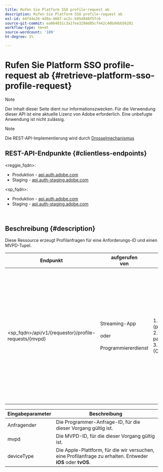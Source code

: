 ```yaml
---
title: Rufen Sie Platform SSO profile-request ab
description: Rufen Sie Platform SSO profile-request ab
exl-id: 44fd4e26-4d9a-4607-ac2c-b85d848f5fc6
source-git-commit: ea064031c3a1fee3298d85cf442c40bd4bb56281
workflow-type: tm+mt
source-wordcount: '189'
ht-degree: 1%

---
```


# Rufen Sie Platform SSO profile-request ab {#retrieve-platform-sso-profile-request}

>[!NOTE]
>
>Der Inhalt dieser Seite dient nur Informationszwecken. Für die Verwendung dieser API ist eine aktuelle Lizenz von Adobe erforderlich. Eine unbefugte Anwendung ist nicht zulässig.

>[!NOTE]
>
> Die REST-API-Implementierung wird durch [Drosselmechanismus](/help/authentication/throttling-mechanism.md)

## REST-API-Endpunkte {#clientless-endpoints}

&lt;reggie_fqdn>:

* Produktion - [api.auth.adobe.com](http://api.auth.adobe.com/)
* Staging - [api.auth-staging.adobe.com](http://api.auth-staging.adobe.com/)

&lt;sp_fqdn>:

* Produktion - [api.auth.adobe.com](http://api.auth.adobe.com/)
* Staging - [api.auth-staging.adobe.com](http://api.auth-staging.adobe.com/)

</br>

## Beschreibung {#description}

Diese Ressource erzeugt Profilanfragen für eine Anforderungs-ID und einen MVPD-Tupel.


| Endpunkt | aufgerufen  </br>von | Eingabe   </br>Parameter | HTTP  </br>Methode | Reaktion | HTTP  </br>Reaktion |
| --- | --- | --- | --- | --- | --- |
| &lt;sp_fqdn>/api/v1/{requestor}/profile-requests/{mvpd} | Streaming-App</br></br>oder</br></br>Programmiererdienst | 1. requestor (path param)</br>2. mvpd (path param)</br>3. deviceType (Obligatorisch) | GET | Der Content-Type der Antwort ist application/octet-stream, da die tatsächliche Payload für die Client-Anwendung undurchsichtig ist.</br></br>Die Antwort sollte von der Anwendung an die Plattform weitergeleitet werden</br></br>SSO-Engine für den Erhalt einer Profil-SSO. | 200 - Erfolg   </br>400 - Ungültige Anfrage |


| Eingabeparameter | Beschreibung |
| --------------- | -------------------------------------------------------------------------------------------------------- |
| Anfragender | Die Programmer-Anfrage-ID, für die dieser Vorgang gültig ist. |
| mvpd | Die MVPD-ID, für die dieser Vorgang gültig ist. |
| deviceType | Die Apple-Plattform, für die wir versuchen, eine Profilanfrage zu erhalten.  Entweder **iOS** oder **tvOS**. |
